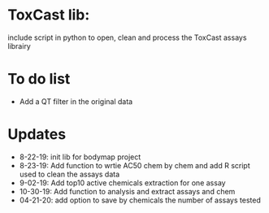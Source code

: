 # ToxCast lib:
include script in python to open, clean and process the ToxCast assays librairy


# To do list
- Add a QT filter in the original data

# Updates
- 8-22-19: init lib for bodymap project
- 8-23-19: Add function to wrtie AC50 chem by chem and add R script used to clean the assays data
- 9-02-19: Add top10 active chemicals extraction for one assay
- 10-30-19: Add function to analysis and extract assays and chem
- 04-21-20: add option to save by chemicals the number of assays tested
